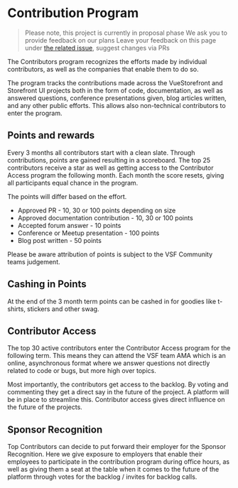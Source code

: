 # Contribution Program

> Please note, this project is currently in proposal phase
> We ask you to provide feedback on our plans
> Leave your feedback on this page under [the related issue](https://github.com/DivanteLtd/vue-storefront-community/issues/1), suggest changes via PRs

The Contributors program recognizes the efforts made by individual contributors, as well as the companies that enable them to do so.

The program tracks the contributions made across the VueStorefront and Storefront UI projects both in the form of code, documentation, as well as answered questions, conference presentations given, blog articles written, and any other public efforts. 
This allows also non-technical contributors to enter the program.

## Points and rewards
Every 3 months all contributors start with a clean slate. Through contributions, points are gained resulting in a scoreboard. The top 25 contributors receive a star as well as getting access to the Contributor Access program the following month.
Each month the score resets, giving all participants equal chance in the program.

The points will differ based on the effort.

- Approved PR - 10, 30 or 100 points depending on size
- Approved documentation contribution - 10, 30 or 100 points
- Accepted forum answer - 10 points
- Conference or Meetup presentation - 100 points
- Blog post written - 50 points

Please be aware attribution of points is subject to the VSF Community teams judgement.

## Cashing in Points
At the end of the 3 month term points can be cashed in for goodies like t-shirts, stickers and other swag.

## Contributor Access
The top 30 active contributors enter the Contributor Access program for the following term. This means they can attend the VSF team AMA which is an online, asynchronous format where we answer questions not directly related to code or bugs, but more high over topics.

Most importantly, the contributors get access to the backlog. By voting and commenting they get a direct say in the future of the project. 
A platform will be in place to streamline this. Contributor access gives direct influence on the future of the projects.

## Sponsor Recognition
Top Contributors can decide to put forward their employer for the Sponsor Recognition. Here we give exposure to employers that enable their employees to participate in the contribution program during office hours,  as well as giving them a seat at the table when it comes to the future of the platform through votes for the backlog / invites for backlog calls.


